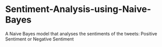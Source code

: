 # Sentiment-Analysis-using-Naive-Bayes
A Naive Bayes model that analyses the sentiments of the tweets: Positive Sentiment or Negative Sentiment

